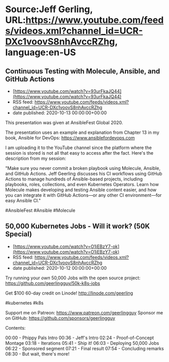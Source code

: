 # Source:Jeff Gerling, URL:https://www.youtube.com/feeds/videos.xml?channel_id=UCR-DXc1voovS8nhAvccRZhg, language:en-US

## Continuous Testing with Molecule, Ansible, and GitHub Actions
 - [https://www.youtube.com/watch?v=93urFkaJQ44](https://www.youtube.com/watch?v=93urFkaJQ44)
 - RSS feed: https://www.youtube.com/feeds/videos.xml?channel_id=UCR-DXc1voovS8nhAvccRZhg
 - date published: 2020-10-13 00:00:00+00:00

This presentation was given at AnsibleFest Global 2020.

The presentation uses an example and explanation from Chapter 13 in my book, Ansible for DevOps: https://www.ansiblefordevops.com

I am uploading it to the YouTube channel since the platform where the session is stored is not all that easy to access after the fact. Here's the description from my session:

"Make sure you never commit a broken playbook using Molecule, Ansible, and GitHub Actions. Jeff Geerling discusses his CI workflows using GitHub Actions to manage hundreds of Ansible-based projects, including playbooks, roles, collections, and even Kubernetes Operators. Learn how Molecule makes developing and testing Ansible content easier, and how you can integrate it with GitHub Actions—or any other CI environment—for easy Ansible CI."

#AnsibleFest #Ansible #Molecule

## 50,000 Kubernetes Jobs - Will it work? (50K Special)
 - [https://www.youtube.com/watch?v=O1iEBzY7-ok](https://www.youtube.com/watch?v=O1iEBzY7-ok)
 - RSS feed: https://www.youtube.com/feeds/videos.xml?channel_id=UCR-DXc1voovS8nhAvccRZhg
 - date published: 2020-10-12 00:00:00+00:00

Try running your *own* 50,000 Jobs with the open source project: https://github.com/geerlingguy/50k-k8s-jobs

Get $100 60-day credit on Linode! http://linode.com/geerling

#kubernetes #k8s

Support me on Patreon: https://www.patreon.com/geerlingguy
Sponsor me on GitHub: https://github.com/sponsors/geerlingguy

Contents:

00:00 - Phippy Pals Intro
00:36 - Jeff's Intro
02:24 - Proof-of-Concept Montage
03:18 - Iterations
05:41 - Ship it!
06:03 - Deploying 50,000 Jobs
06:22 - Sponsored segment
07:21 - Final result
07:54 - Concluding remarks
08:30 - But wait, there's more!

